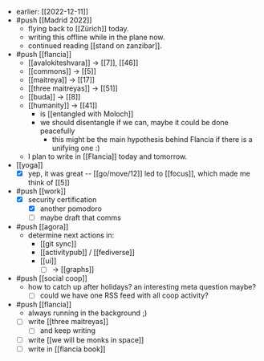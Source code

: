 - earlier: [[2022-12-11]]
- #push [[Madrid 2022]]
  - flying back to [[Zürich]] today.
  - writing this offline while in the plane now.
  - continued reading [[stand on zanzibar]].
- #push [[flancia]]
  - [[avalokiteshvara]] -> [[7]], [[46]]
  - [[commons]] -> [[5]]
  - [[maitreya]] -> [[17]]
  - [[three maitreyas]] -> [[51]]
  - [[buda]] -> [[8]]
  - [[humanity]] -> [[41]]
    - is [[entangled with Moloch]]
    - we should disentangle if we can, maybe it could be done peacefully
      - this might be the main hypothesis behind Flancia if there is a unifying one :)
  - I plan to write in [[Flancia]] today and tomorrow.
- [[yoga]]
  - [x] yep, it was great -- [[go/move/12]] led to [[focus]], which made me think of [[5]]
- #push [[work]]
  - [x] security certification
    - [x] another pomodoro
    - [ ] maybe draft that comms
- #push [[agora]]
  - determine next actions in:
    - [[git sync]]
    - [[activitypub]] / [[fediverse]]
    - [[ui]]
      - [ ] -> [[graphs]]
- #push [[social coop]]
  - how to catch up after holidays? an interesting meta question maybe?
    - [ ] could we have one RSS feed with all coop activity?
- #push [[flancia]]
  - always running in the background ;)
  - [ ] write [[three maitreyas]]
    - [ ] and keep writing
  - [ ] write [[we will be monks in space]]
  - [ ] write in [[flancia book]]
